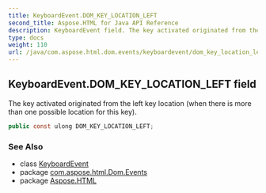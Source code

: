 ```yaml
---
title: KeyboardEvent.DOM_KEY_LOCATION_LEFT
second_title: Aspose.HTML for Java API Reference
description: KeyboardEvent field. The key activated originated from the left key location when there is more than one possible location for this key
type: docs
weight: 110
url: /java/com.aspose.html.dom.events/keyboardevent/dom_key_location_left/
---
```

## KeyboardEvent.DOM_KEY_LOCATION_LEFT field

The key activated originated from the left key location (when there is more than one possible location for this key).

```java
public const ulong DOM_KEY_LOCATION_LEFT;
```

### See Also

* class [KeyboardEvent](../)
* package [com.aspose.html.Dom.Events](../../keyboardevent/)
* package [Aspose.HTML](../../../)
